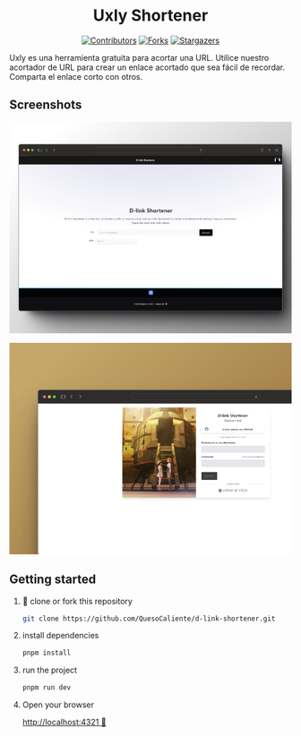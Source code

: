 <div align="center">

# Uxly Shortener

[![Contributors][contributors-shield]][contributors-url]
[![Forks][fork-shield]][fork-url]
[![Stargazers][stars-shield]][stars-url]

</div>

Uxly es una herramienta gratuita para acortar una URL. Utilice nuestro acortador de URL para crear un enlace acortado que sea fácil de recordar. Comparta el enlace corto con otros.

## Screenshots

![ScreenShot 1 D-link](/screenshot01.png "Screenshot 1 D-link")

![ScreenShot 2 D-link](/screenshot02.png "Screenshot 2 D-link")

[contributors-shield]: https://img.shields.io/github/contributors/QuesoCaliente/d-link-shortener.svg?style=for-the-badge
[contributors-url]: https://github.com/QuesoCaliente/d-link-shortener/graphs/contributors
[fork-shield]: https://img.shields.io/github/forks/QuesoCaliente/d-link-shortener.svg?style=for-the-badge
[fork-url]: https://github.com/QuesoCaliente/d-link-shortener/network/members
[stars-shield]: https://img.shields.io/github/stars/QuesoCaliente/d-link-shortener.svg?style=for-the-badge
[stars-url]: https://github.com/QuesoCaliente/d-link-shortener/stargazers

## Getting started

1. 🧀 clone or fork this repository

   ```sh
   git clone https://github.com/QuesoCaliente/d-link-shortener.git
   ```

2. install dependencies

   ```bash
   pnpm install
   ```

3. run the project

   ```bash
   pnpm run dev
   ```

4. Open your browser

   [http://localhost:4321 🧀](http://localhost:4321)
